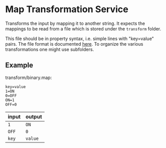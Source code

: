 # Map Transformation Service

Transforms the input by mapping it to another string. It expects the mappings to be read from a file which is stored under the `transform` folder. 

This file should be in property syntax, i.e. simple lines with "key=value" pairs. 
The file format is documented [here](https://docs.oracle.com/javase/8/docs/api/java/util/Properties.html#load-java.io.Reader-).
To organize the various transformations one might use subfolders.

## Example

transform/binary.map:

```properties
key=value
1=ON
0=OFF
ON=1
OFF=0
```

| input | output  |
|-------|---------|
| `1`   | `ON`    |
| `OFF` | `0`     |
| `key` | `value` |
